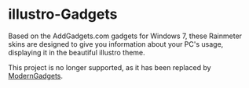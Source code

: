 # illustro-Gadgets
Based on the AddGadgets.com gadgets for Windows 7, these Rainmeter skins are designed to give you information about your PC's usage, displaying it in the beautiful illustro theme.

This project is no longer supported, as it has been replaced by [ModernGadgets](https://github.com/iamanai/ModernGadgets).
